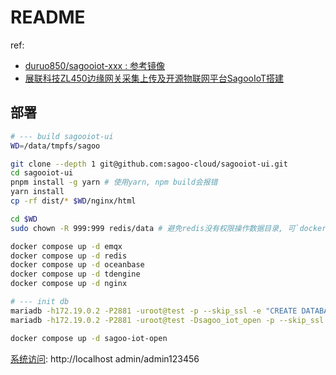 # README
ref:
- [duruo850/sagooiot-xxx : 参考镜像](https://hub.docker.com/u/duruo850?page=1&search=sagoo)
- [展联科技ZL450边缘网关采集上传及开源物联网平台SagooIoT搭建](https://blog.csdn.net/sym_robot/article/details/139334582)

## 部署
```bash
# --- build sagooiot-ui
WD=/data/tmpfs/sagoo

git clone --depth 1 git@github.com:sagoo-cloud/sagooiot-ui.git
cd sagooiot-ui
pnpm install -g yarn # 使用yarn, npm build会报错
yarn install
cp -rf dist/* $WD/nginx/html

cd $WD
sudo chown -R 999:999 redis/data # 避免redis没有权限操作数据目录, 可`docker compose up -d redis`后进入容器执行`id redis`获取

docker compose up -d emqx 
docker compose up -d redis
docker compose up -d oceanbase
docker compose up -d tdengine
docker compose up -d nginx

# --- init db
mariadb -h172.19.0.2 -P2881 -uroot@test -p --skip_ssl -e "CREATE DATABASE sagoo_iot_open;"
mariadb -h172.19.0.2 -P2881 -uroot@test -Dsagoo_iot_open -p --skip_ssl < init.sql # init.sql from [sagooiot/manifest/docker-compose/mysql/init](https://github.com/sagoo-cloud/sagooiot/tree/main/manifest/docker-compose/mysql/init), 它和[sagooiot/manifest/sql/sql.zip](https://github.com/sagoo-cloud/sagooiot/tree/main/manifest/sql)相同

docker compose up -d sagoo-iot-open
```

[系统访问](https://iotdoc.sagoo.cn/docs/install/sagooiot-install): http://localhost admin/admin123456
